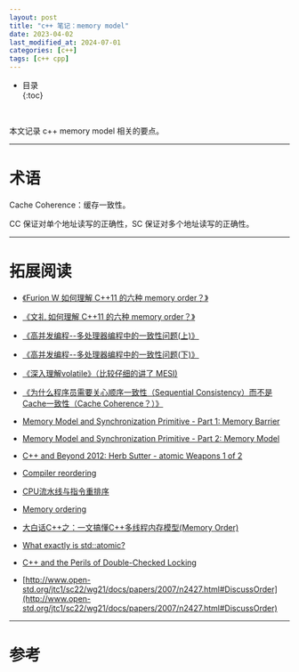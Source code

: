 ```yaml
---
layout: post
title: "c++ 笔记：memory model"
date: 2023-04-02
last_modified_at: 2024-07-01
categories: [c++]
tags: [c++ cpp]
---
```


* 目录  
{:toc}
<br/>

本文记录 c++ memory model 相关的要点。  

---

# 术语

Cache Coherence：缓存一致性。    

CC 保证对单个地址读写的正确性，SC 保证对多个地址读写的正确性。    

---

# 拓展阅读

* [《Furion W 如何理解 C++11 的六种 memory order？》](https://www.zhihu.com/question/24301047/answer/83422523)       

* [《文礼 如何理解 C++11 的六种 memory order？》](https://www.zhihu.com/question/24301047/answer/1193956492)     

* [《高并发编程--多处理器编程中的一致性问题(上)》](https://zhuanlan.zhihu.com/p/48157076)     

* [《高并发编程--多处理器编程中的一致性问题(下)》](https://zhuanlan.zhihu.com/p/48161056)   

* [《深入理解volatile》（比较仔细的讲了 MESI) ](https://zhuanlan.zhihu.com/p/397640787)      

* [《为什么程序员需要关心顺序一致性（Sequential Consistency）而不是Cache一致性（Cache Coherence？）》](https://www.parallellabs.com/2010/03/06/why-should-programmer-care-about-sequential-consistency-rather-than-cache-coherence/)

* [Memory Model and Synchronization Primitive - Part 1: Memory Barrier](https://www.alibabacloud.com/blog/memory-model-and-synchronization-primitive---part-1-memory-barrier_597460)

* [Memory Model and Synchronization Primitive - Part 2: Memory Model](https://www.alibabacloud.com/blog/memory-model-and-synchronization-primitive---part-2-memory-model_597461)

* [C++ and Beyond 2012: Herb Sutter - atomic Weapons 1 of 2](https://www.youtube.com/watch?v=A8eCGOqgvH4&t=620s)

* [Compiler reordering](https://bajamircea.github.io/coding/cpp/2019/10/23/compiler-reordering.html)

* [CPU流水线与指令重排序](https://cloud.tencent.com/developer/article/2195759)

* [Memory ordering](https://en.wikipedia.org/wiki/Memory_ordering)

* [大白话C++之：一文搞懂C++多线程内存模型(Memory Order)](https://blog.csdn.net/sinat_38293503/article/details/134612152)  

* [What exactly is std::atomic?](https://stackoverflow.com/questions/31978324/what-exactly-is-stdatomic)   

* [C++ and the Perils of Double-Checked Locking](https://www.aristeia.com/Papers/DDJ_Jul_Aug_2004_revised.pdf)   

* [http://www.open-std.org/jtc1/sc22/wg21/docs/papers/2007/n2427.html#DiscussOrder](http://www.open-std.org/jtc1/sc22/wg21/docs/papers/2007/n2427.html#DiscussOrder)

---

# 参考